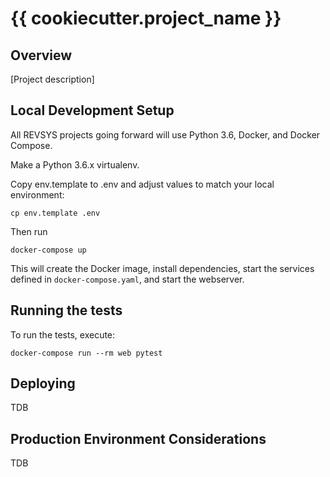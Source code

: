 # {{ cookiecutter.project_name }}

## Overview

[Project description]

## Local Development Setup

All REVSYS projects going forward will use Python 3.6, Docker, and Docker Compose.

Make a Python 3.6.x virtualenv.

Copy env.template to .env and adjust values to match your local environment:

    cp env.template .env

Then run

    docker-compose up

This will create the Docker image, install dependencies, start the services defined in `docker-compose.yaml`, and start the webserver.

## Running the tests

To run the tests, execute:

    docker-compose run --rm web pytest

## Deploying

TDB

## Production Environment Considerations

TDB


